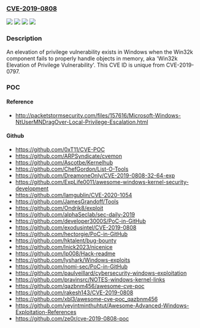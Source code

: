 ### [CVE-2019-0808](https://cve.mitre.org/cgi-bin/cvename.cgi?name=CVE-2019-0808)
![](https://img.shields.io/static/v1?label=Product&message=Windows%20Server&color=blue)
![](https://img.shields.io/static/v1?label=Product&message=Windows&color=blue)
![](https://img.shields.io/static/v1?label=Version&message=n%2Fa&color=blue)
![](https://img.shields.io/static/v1?label=Vulnerability&message=Elevation%20of%20Privilege&color=brighgreen)

### Description

An elevation of privilege vulnerability exists in Windows when the Win32k component fails to properly handle objects in memory, aka 'Win32k Elevation of Privilege Vulnerability'. This CVE ID is unique from CVE-2019-0797.

### POC

#### Reference
- http://packetstormsecurity.com/files/157616/Microsoft-Windows-NtUserMNDragOver-Local-Privilege-Escalation.html

#### Github
- https://github.com/0xT11/CVE-POC
- https://github.com/ARPSyndicate/cvemon
- https://github.com/Ascotbe/Kernelhub
- https://github.com/ChefGordon/List-O-Tools
- https://github.com/DreamoneOnly/CVE-2019-0808-32-64-exp
- https://github.com/ExpLife0011/awesome-windows-kernel-security-development
- https://github.com/Iamgublin/CVE-2020-1054
- https://github.com/JamesGrandoff/Tools
- https://github.com/Ondrik8/exploit
- https://github.com/alphaSeclab/sec-daily-2019
- https://github.com/developer3000S/PoC-in-GitHub
- https://github.com/exodusintel/CVE-2019-0808
- https://github.com/hectorgie/PoC-in-GitHub
- https://github.com/hktalent/bug-bounty
- https://github.com/lnick2023/nicenice
- https://github.com/lp008/Hack-readme
- https://github.com/lyshark/Windows-exploits
- https://github.com/nomi-sec/PoC-in-GitHub
- https://github.com/paulveillard/cybersecurity-windows-exploitation
- https://github.com/pravinsrc/NOTES-windows-kernel-links
- https://github.com/qazbnm456/awesome-cve-poc
- https://github.com/rakesh143/CVE-2019-0808
- https://github.com/xbl3/awesome-cve-poc_qazbnm456
- https://github.com/yeyintminthuhtut/Awesome-Advanced-Windows-Exploitation-References
- https://github.com/ze0r/cve-2019-0808-poc

